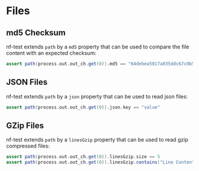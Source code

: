 # Files

## md5 Checksum

nf-test extends `path` by a `md5` property that can be used to compare the file content with an expected checksum:

```Groovy
assert path(process.out.out_ch.get(0)).md5 == "64debea5017a035ddc67c0b51fa84b16"
```

## JSON Files

nf-test extends `path` by a `json` property that can be used to read json files:


```Groovy
assert path(process.out.out_ch.get(0)).json.key == "value"
```

## GZip Files

nf-test extends `path` by a `linesGzip` property that can be used to read gzip compressed files:


```Groovy
assert path(process.out.out_ch.get(0)).linesGzip.size == 5
assert path(process.out.out_ch.get(0)).linesGzip.contains("Line Content")
```
